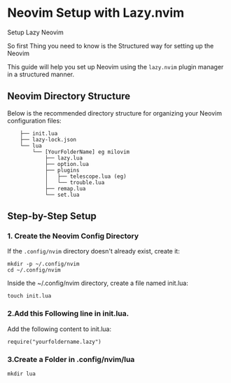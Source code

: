 # Neovim Setup with Lazy.nvim
Setup Lazy Neovim

So first Thing you need to know is the Structured way for setting up the Neovim 

This guide will help you set up Neovim using the `lazy.nvim` plugin manager in a structured manner.

## Neovim Directory Structure

Below is the recommended directory structure for organizing your Neovim configuration files:

```nvim
    ├── init.lua
    ├── lazy-lock.json
    └── lua
        └── [YourFolderName] eg milovim
            ├── lazy.lua  
            ├── option.lua
            ├── plugins
            │   ├── telescope.lua (eg)
            │   └── trouble.lua
            ├── remap.lua
            └── set.lua

```
## Step-by-Step Setup

### 1. Create the Neovim Config Directory
If the `.config/nvim` directory doesn't already exist, create it:

```bash/zsh
mkdir -p ~/.config/nvim
cd ~/.config/nvim
```


Inside the ~/.config/nvim directory, create a file named init.lua:

```zsh/bash
touch init.lua
```

### 2.Add this Following line in init.lua.
  Add the following content to init.lua:
```
require("yourfoldername.lazy")
```

### 3.Create a Folder in .config/nvim/lua

```zsh/bash
mkdir lua
```

